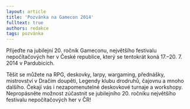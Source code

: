 ```yaml
---
layout: article
title: 'Pozvánka na Gamecon 2014'
fulltext: true
authors: redakce
tags: pozvánka
---
```


Přijeďte na jubilejní 20. ročník Gameconu, největšího
festivalu nepočítačových her v České republice,
který se tentokrát koná 17.–20. 7. 2014
v Pardubicích.

Těšit se můžete na RPG, deskovky, larpy, wargaming,
přednášky, mistrovství v Dračím doupěti,
Legendy klubu drodruhů, čajovnu a mnoho dalšího.
Čekají vás i nezapomenutelné deskovkové
turnaje a workshopy. Nepropásněte možnost
zúčastnit se jubilejního 20. ročníku největšího
festivalu nepočítačových her v ČR!
